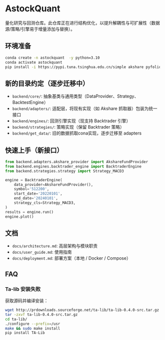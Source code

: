 # AstockQuant

量化研究与回测仓库。此仓库正在进行结构优化，以提升解耦性与可扩展性（数据源/策略/引擎易于增量添加与替换）。

## 环境准备

```bash
conda create -n astockquant  -y python=3.10
conda activate astockquant
pip install -i https://pypi.tuna.tsinghua.edu.cn/simple akshare pyfolio backtrader pyecharts TA-Lib
```

## 新的目录约定（逐步迁移中）

- `backend/core/`: 抽象基类与通用类型（DataProvider、Strategy、BacktestEngine）
- `backend/adapters/`: 适配层，将现有实现（如 Akshare 抓取器）包装为统一接口
- `backend/engines/`: 回测引擎实现（现支持 Backtrader 引擎）
- `backend/strategies/`: 策略实现（保留 Backtrader 策略）
- `backend/get_data/`: 旧的数据抓取cona实现，逐步迁移至 adapters

## 快速上手（新接口）

```python
from backend.adapters.akshare_provider import AkshareFundProvider
from backend.engines.backtrader_engine import BacktraderEngine
from backend.strategies.strategy import Strategy_MACD3

engine = BacktraderEngine(
    data_provider=AkshareFundProvider(),
    symbol='512200',
    start_date='20220101',
    end_date='20240101',
    strategy_cls=Strategy_MACD3,
)
results = engine.run()
engine.plot()
```

## 文档

- `docs/architecture.md`: 高层架构与模块职责
- `docs/user_guide.md`: 使用指南
- `docs/deployment.md`: 部署方案（本地 / Docker / Compose）

## FAQ

### Ta-lib 安装失败

获取源码并编译安装：

```bash
wget http://prdownloads.sourceforge.net/ta-lib/ta-lib-0.4.0-src.tar.gz
tar -zxvf ta-lib-0.4.0-src.tar.gz
cd ta-lib/
./configure --prefix=/usr
make && sudo make install
pip install TA-Lib
```

